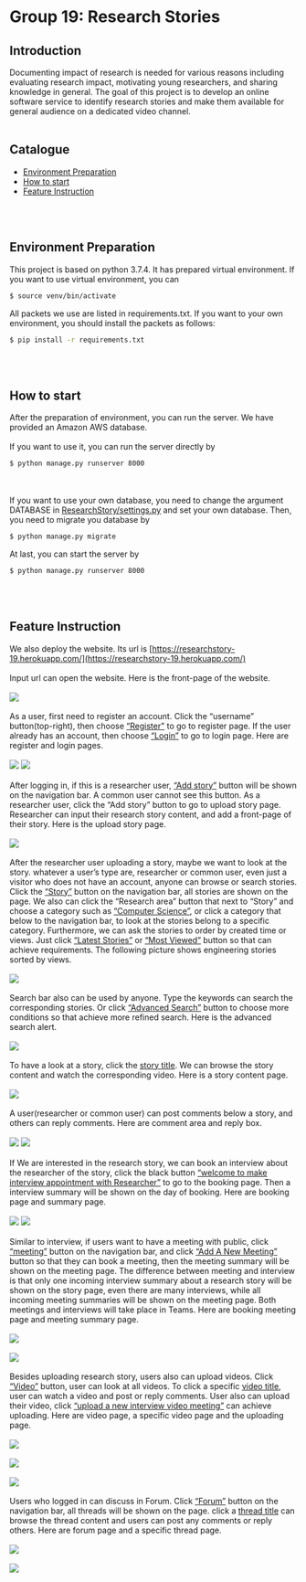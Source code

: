 # Group 19: Research Stories
## **Introduction**
Documenting impact of research is needed for various reasons including evaluating research impact, motivating young researchers, and sharing knowledge in general. The goal of this project is to develop an online software service to identify research stories and make them available for general audience on a dedicated video channel.
<br></br>
## **Catalogue**

- [Environment Preparation](#Environment-Preparation)
- [How to start](#How-to-start)
- [Feature Instruction](#Feature-Instruction)

<br></br>
## **Environment Preparation**
This project is based on python 3.7.4.
It has prepared virtual environment. 
If you want to use virtual environment, you can
```sh
$ source venv/bin/activate
```
All packets we use are listed in requirements.txt.
If you want to your own environment, you should install the packets as follows:
```sh
$ pip install -r requirements.txt
```
<br></br>
## **How to start**
After the preparation of environment, you can run the server.
We have provided an Amazon AWS database.
<br></br>
If you want to use it, you can run the server directly by
```sh
$ python manage.py runserver 8000
```
<br></br>
If you want to use your own database, you need to change the argument DATABASE in [ResearchStory/settings.py](https://github.com/blastxiaol/ResearchStory/blob/front-end/ResearchStory/settings.py#L125) and set your own database.
Then, you need to migrate you database by
```sh
$ python manage.py migrate
```
At last, you can start the server by
```sh
$ python manage.py runserver 8000
```
<br></br>
## **Feature Instruction**
We also deploy the website. Its url is [https://researchstory-19.herokuapp.com/](https://researchstory-19.herokuapp.com/)
<br></br>
Input url can open the website. Here is the front-page of the website.
<br></br>
![](https://github.com/blastxiaol/ResearchStory/blob/front-end/readme_img/1.png)
<br></br>
As a user, first need to register an account. Click the “username” button(top-right), then choose [“Register"](https://researchstory-19.herokuapp.com/Users/register/) to go to register page. If the user already has an account, then choose [“Login”](https://researchstory-19.herokuapp.com/Users/login/) to go to login page. Here are register and login pages. 
<br></br>
![](https://github.com/blastxiaol/ResearchStory/blob/front-end/readme_img/2.png)
![](https://github.com/blastxiaol/ResearchStory/blob/front-end/readme_img/3.png)
<br></br>
After logging in, if this is a researcher user, [“Add story”](https://researchstory-19.herokuapp.com/story/upload/) button will be shown on the navigation bar. A common user cannot see this button. As a researcher user, click the “Add story” button to go to upload story page. Researcher can input their research story content, and add a front-page of their story. Here is the upload story page.
<br></br>
![](https://github.com/blastxiaol/ResearchStory/blob/front-end/readme_img/4.png)
<br></br>
After the researcher user uploading a story, maybe we want to look at the story. whatever a user’s type are, researcher or common user, even just a visitor who does not have an account, anyone can browse or search stories. Click the [“Story”](https://researchstory-19.herokuapp.com/story/) button on the navigation bar, all stories are shown on the page. We also can click the “Research area” button that next to “Story” and choose a category such as [“Computer Science”](https://researchstory-19.herokuapp.com/story/category=ComputerScience), or click a category that below to the navigation bar, to look at the stories belong to a specific category. Furthermore, we can ask the stories to order by created time or views. Just click [“Latest Stories”](https://researchstory-19.herokuapp.com/story/category=ALL_sort_by=time_title=_all) or [“Most Viewed”](https://researchstory-19.herokuapp.com/story/category=ALL_sort_by=hot_title=_all) button so that can achieve requirements. The following picture shows engineering stories sorted by views.
<br></br>
![](https://github.com/blastxiaol/ResearchStory/blob/front-end/readme_img/5.png)
<br></br>
Search bar also can be used by anyone. Type the keywords can search the corresponding stories. Or click [“Advanced Search”](https://researchstory-19.herokuapp.com/story/advancedSearch=T) button to choose more conditions so that achieve more refined search. Here is the advanced search alert.
<br></br>
![](https://github.com/blastxiaol/ResearchStory/blob/front-end/readme_img/6.png)
<br></br>
To have a look at a story, click the [story title](https://researchstory-19.herokuapp.com/story/story_id=73). We can browse the story content and watch the corresponding video. Here is a story content page.
<br></br>
![](https://github.com/blastxiaol/ResearchStory/blob/front-end/readme_img/7.png)
<br></br>
A user(researcher or common user) can post comments below a story, and others can reply comments. Here are comment area and reply box.
<br></br>
![](https://github.com/blastxiaol/ResearchStory/blob/front-end/readme_img/8.png)
![](https://github.com/blastxiaol/ResearchStory/blob/front-end/readme_img/9.png)
<br></br>
If We are interested in the research story, we can book an interview about the researcher of the story, click the black button [“welcome to make interview appointment with Researcher”](https://researchstory-19.herokuapp.com/new_interview/73) to go to the booking page. Then a interview summary will be shown on the day of booking. Here are booking page and summary page.
<br></br>
![](https://github.com/blastxiaol/ResearchStory/blob/front-end/readme_img/10.png)
![](https://github.com/blastxiaol/ResearchStory/blob/front-end/readme_img/11.png)
<br></br>
Similar to interview, if users want to have a meeting with public, click [“meeting”](https://researchstory-19.herokuapp.com/meeting/) button on the navigation bar, and click [“Add A New Meeting”](https://researchstory-19.herokuapp.com/meeting/new_meeting) button so that they can book a meeting, then the meeting summary will be shown on the meeting page. The difference between meeting and interview is that only one incoming interview summary about a research story will be shown on the story page, even there are many interviews, while all incoming meeting summaries will be shown on the meeting page. Both meetings and interviews will take place in Teams. Here are booking meeting page and meeting summary page.
<br></br>
![](https://github.com/blastxiaol/ResearchStory/blob/front-end/readme_img/12.png)
<br></br>
![](https://github.com/blastxiaol/ResearchStory/blob/front-end/readme_img/13.png)
<br></br>
Besides uploading research story, users also can upload videos. Click [“Video”](https://researchstory-19.herokuapp.com/video_list/) button, user can look at all videos. To click a specific [video title](https://researchstory-19.herokuapp.com/video_list/5/), user can watch a video and post or reply comments. User also can upload their video, click [“upload a new interview video meeting”](https://researchstory-19.herokuapp.com/new_video/) can achieve uploading. Here are video page, a specific video page and the uploading page.
<br></br>
![](https://github.com/blastxiaol/ResearchStory/blob/front-end/readme_img/14.png)
<br></br>
![](https://github.com/blastxiaol/ResearchStory/blob/front-end/readme_img/15.png)
<br></br>
![](https://github.com/blastxiaol/ResearchStory/blob/front-end/readme_img/16.png)
<br></br>
Users who logged in can discuss in Forum. Click [“Forum”](https://researchstory-19.herokuapp.com/forum/) button on the navigation bar, all threads will be shown on the page. click a [thread title](https://researchstory-19.herokuapp.com/forum/forum_id=8) can browse the thread content and users can post any comments or reply others. Here are forum page and a specific thread page.
<br></br>
![](https://github.com/blastxiaol/ResearchStory/blob/front-end/readme_img/17.png)
<br></br>
![](https://github.com/blastxiaol/ResearchStory/blob/front-end/readme_img/18.png)
<br></br>
